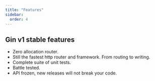 ```yaml
---
title: "Features"
sidebar:
  order: 4
---
```


## Gin v1 stable features

- Zero allocation router.
- Still the fastest http router and framework. From routing to writing.
- Complete suite of unit tests.
- Battle tested.
- API frozen, new releases will not break your code.
